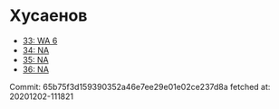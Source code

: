 # Хусаенов
- [33: WA 6](33.md)
- [34: NA](34.md)
- [35: NA](35.md)
- [36: NA](36.md)

Commit: 65b75f3d159390352a46e7ee29e01e02ce237d8a
 fetched at: 20201202-111821

